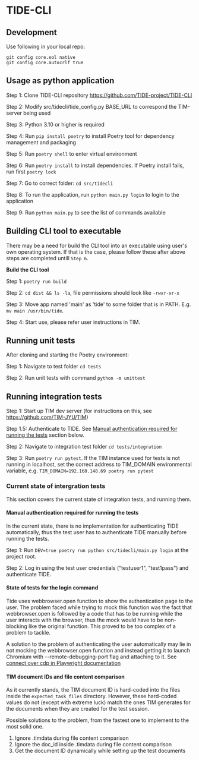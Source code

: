 # TIDE-CLI

## Development

Use following in your local repo:

```
git config core.eol native
git config core.autocrlf true
```

## Usage as python application

Step 1: Clone TIDE-CLI repository https://github.com/TIDE-project/TIDE-CLI

Step 2: Modify src/tidecli/tide_config.py BASE_URL to correspond the TIM-server being used

Step 3: Python 3.10 or higher is required

Step 4: Run `pip install poetry` to install Poetry tool for dependency management and packaging

Step 5: Run `poetry shell` to enter virtual environment

Step 6: Run `poetry install` to install dependencies. If Poetry install fails, run first `poetry lock`

Step 7: Go to correct folder: `cd src/tidecli`

Step 8: To run the application, run `python main.py login` to login to the application

Step 9: Run `python main.py` to see the list of commands available

## Building CLI tool to executable

There may be a need for build the CLI tool into an executable using user's own operating system. If that is the case, please follow these after above steps are completed untill `Step 6`.

**Build the CLI tool**

Step 1: `poetry run build`

Step 2: `cd dist && ls -la`, file permissions should look like `-rwxr-xr-x`

Step 3: Move app named 'main' as 'tide' to some folder that is in PATH. E.g. `mv main /usr/bin/tide`.

Step 4: Start use, please refer user instructions in TIM.

## Running unit tests

After cloning and starting the Poetry environment:

Step 1: Navigate to test folder `cd tests`

Step 2: Run unit tests with command `python -m unittest`

## Running integration tests

Step 1: Start up TIM dev server (for instructions on this, see https://github.com/TIM-JYU/TIM)

Step 1.5: Authenticate to TIDE. See [Manual authentication required for running the tests](#manual-authentication-required-for-running-the-tests) section below.

Step 2: Navigate to integration test folder `cd tests/integration`

Step 3: Run `poetry run pytest`. If the TIM instance used for tests is not running in localhost, set the correct address to TIM_DOMAIN environmental variable, e.g. `TIM_DOMAIN=192.168.148.69 poetry run pytest`

### Current state of intergration tests

This section covers the current state of integration tests, and running them.

#### Manual authentication required for running the tests

In the current state, there is no implementation for authenticating TIDE automatically, thus the test user has to authenticate TIDE manually before running the tests.

Step 1: Run `DEV=true poetry run python src/tidecli/main.py login` at the project root.

Step 2: Log in using the test user credentials ("testuser1", "test1pass") and authenticate TIDE.

#### State of tests for the login command

Tide uses webbrowser.open function to show the authentication page to the user.
The problem faced while trying to mock this function was the fact that
webbrowser.open is followed by a code that has to be running while the user
interacts with the browser, thus the mock would have to be non-blocking like
the original function. This proved to be too complex of a problem to tackle.

A solution to the problem of authenticating the user automatically may lie in not mocking the webbrowser.open function and instead getting it to launch Chromium with --remote-debugging-port flag and attaching to it. See [connect over cdp in Playwright documentation](https://playwright.dev/python/docs/api/class-browsertype#browser-type-connect-over-cdp)

#### TIM document IDs and file content comparison

As it currently stands, the TIM document ID is hard-coded into the files inside the `expected_task_files` directory. However, these hard-coded values do not (except with extreme luck) match the ones TIM generates for the documents when they are created for the test session.

Possible solutions to the problem, from the fastest one to implement to the most solid one.

1. Ignore .timdata during file content comparison
2. Ignore the doc_id inside .timdata during file content comparison
3. Get the document ID dynamically while setting up the test documents
